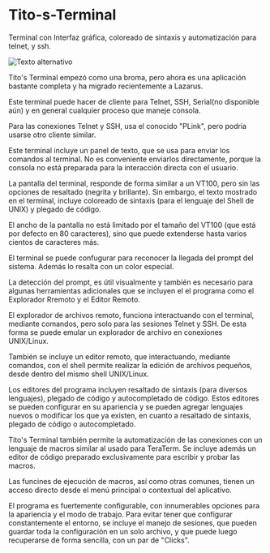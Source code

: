 Tito-s-Terminal
===============

Terminal con Interfaz gráfica, coloreado de sintaxis y automatización para telnet, y ssh.

![Texto alternativo](http://blog.pucp.edu.pe/media/4946/20140903-tterm1.png "Título de la imagen")

Tito's Terminal empezó como una broma, pero ahora es una aplicación bastante completa y ha migrado recientemente a Lazarus.

Este terminal puede hacer de cliente para Telnet, SSH, Serial(no disponible aún) y en general cualquier proceso que maneje consola.

Para las conexiones Telnet y SSH, usa el conocido "PLink", pero podría usarse otro cliente similar.

Este terminal incluye un panel de texto, que se usa para enviar los comandos al terminal. No es conveniente enviarlos directamente, porque la consola no está preparada para la interacción directa con el usuario.

La pantalla del terminal, responde de forma similar a un VT100, pero sin las opciones de resaltado (negrita y brillante). Sin embargo, el texto mostrado en el terminal, incluye coloreado de sintaxis (para el lenguaje del Shell de UNIX) y plegado de código. 

El ancho de la pantalla no está limitado por el tamaño del VT100 (que está por defecto en 80 caracteres), sino que puede extenderse hasta varios cientos de caracteres más.

El terminal se puede confugurar para reconocer la llegada del prompt del sistema. Además lo resalta con un color especial.

La detección del prompt, es útil visualmente y también es necesario para algunas herramientas adicionales que se incluyen el el programa como el Explorador Rremoto y el Editor Remoto.

El explorador de archivos remoto,  funciona interactuando con el terminal, mediante comandos, pero solo para las sesiones Telnet y SSH. De esta forma se puede emular un explorador de archivo en conexiones UNIX/Linux.

También se incluye un editor remoto, que interactuando, mediante comandos, con el shell permite realizar la edición de archivos pequeños, desde dentro del mismo shell UNIX/Linux.

Los editores del programa incluyen resaltado de sintaxis (para diversos lenguajes), plegado de código y autocompletado de código. Estos editores se pueden configurar en su apariencia y se pueden agregar lenguajes nuevos o modificar los que ya existen, en cuanto a resaltado de sintaxis, plegado de código o autocompletado.

Tito's Terminal también permite la automatización de las conexiones con un lenguaje de macros similar al usado para TeraTerm. Se incluye además un editor de código preparado exclusivamente para escribir y probar las macros.

Las funcines de ejecución de macros, así como otras comunes, tienen un acceso directo desde el menú principal o contextual del aplicativo.

El programa es fuertemente configurable, con innumerables opciones para la apariencia y el modo de trabajo. Para evitar tener que configurar constantemente el entorno, se incluye el manejo de sesiones, que pueden guardar toda la configuración en un solo archivo, y que puede luego recuperarse de forma sencilla, con un par de "Clicks".

